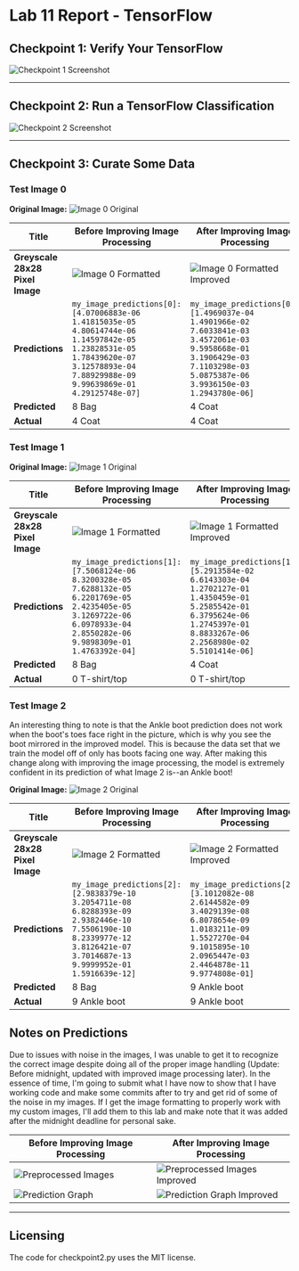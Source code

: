 # Lab 11 Report - TensorFlow

## Checkpoint 1: Verify Your TensorFlow

![Checkpoint 1 Screenshot](./screenshots/1.png)

---
## Checkpoint 2: Run a TensorFlow Classification

![Checkpoint 2 Screenshot](./screenshots/2.png)

---
## Checkpoint 3: Curate Some Data

### Test Image 0
__Original Image:__
![Image 0 Original](./screenshots/image0_original.jpg)

| Title | Before Improving Image Processing | After Improving Image Processing |
| --- | --- | --- |
| __Greyscale 28x28 Pixel Image__ | ![Image 0 Formatted](./screenshots/image0_formatted.png) | ![Image 0 Formatted Improved](./screenshots/image0_formatted_improved.png) |
| __Predictions__ | `my_image_predictions[0]: [4.07006883e-06 1.41815035e-05 4.80614744e-06 1.14597842e-05 1.23828531e-05 1.78439620e-07 3.12578893e-04 7.88929988e-09 9.99639869e-01 4.29125748e-07]` | `my_image_predictions[0]: [1.4969037e-04 1.4901966e-02 7.6033841e-03 3.4572061e-03 9.5958668e-01 3.1906429e-03 7.1103298e-03 5.0875387e-06 3.9936150e-03 1.2943780e-06]` |
| __Predicted__ | 8 Bag | 4 Coat |
| __Actual__ | 4 Coat | 4 Coat |


### Test Image 1
__Original Image:__
![Image 1 Original](./screenshots/image1_original.jpg)

| Title | Before Improving Image Processing | After Improving Image Processing |
| --- | --- | --- |
| __Greyscale 28x28 Pixel Image__ | ![Image 1 Formatted](./screenshots/image1_formatted.png) | ![Image 1 Formatted Improved](./screenshots/image1_formatted_improved.png) |
| __Predictions__ | `my_image_predictions[1]: [7.5068124e-06 8.3200328e-05 7.6288132e-05 6.2201769e-05 2.4235405e-05 3.1269722e-06 6.0978933e-04 2.8550282e-06 9.9898309e-01 1.4763392e-04]` | `my_image_predictions[1]: [5.2913584e-02 6.6143303e-04 1.2702127e-01 1.4350459e-01 5.2585542e-01 6.3795624e-06 1.2745397e-01 8.8833267e-06 2.2568980e-02 5.5101414e-06]` |
| __Predicted__ | 8 Bag | 4 Coat |
| __Actual__ | 0 T-shirt/top | 0 T-shirt/top |


### Test Image 2
An interesting thing to note is that the Ankle boot prediction does not work when the boot's toes face right in the picture, which is why you see the boot mirrored in the improved model. This is because the data set that we train the model off of only has boots facing one way. After making this change along with improving the image processing, the model is extremely confident in its prediction of what Image 2 is--an Ankle boot!

__Original Image:__
![Image 2 Original](./screenshots/image2_original.jpg)

| Title | Before Improving Image Processing | After Improving Image Processing |
| --- | --- | --- |
| __Greyscale 28x28 Pixel Image__ | ![Image 2 Formatted](./screenshots/image2_formatted.png) | ![Image 2 Formatted Improved](./screenshots/image2_formatted_improved.png) |
| __Predictions__ | `my_image_predictions[2]: [2.9838379e-10 3.2054711e-08 6.8288393e-09 2.9382446e-10 7.5506190e-10 8.2339977e-12 3.8126421e-07 3.7014687e-13 9.9999952e-01 1.5916639e-12]` | `my_image_predictions[2]: [3.1012082e-08 2.6144582e-09 3.4029139e-08 6.8078654e-09 1.0183211e-09 1.5527270e-04 9.1015895e-10 2.0965447e-03 2.4464878e-11 9.9774808e-01]` |
| __Predicted__ | 8 Bag | 9 Ankle boot |
| __Actual__ | 9 Ankle boot | 9 Ankle boot |


## Notes on Predictions
Due to issues with noise in the images, I was unable to get it to recognize the correct image despite doing all of the proper image handling (Update: Before midnight, updated with improved image processing later). In the essence of time, I'm going to submit what I have now to show that I have working code and make some commits after to try and get rid of some of the noise in my images. If I get the image formatting to properly work with my custom images, I'll add them to this lab and make note that it was added after the midnight deadline for personal sake. 

| Before Improving Image Processing | After Improving Image Processing |
| --- | --- |
| ![Preprocessed Images](./screenshots/3a.png) | ![Preprocessed Images Improved](./screenshots/3a_improved.png) |
| ![Prediction Graph](./screenshots/3.png) | ![Prediction Graph Improved](./screenshots/3_improved.png) | 

---
## Licensing
The code for checkpoint2.py uses the MIT license.